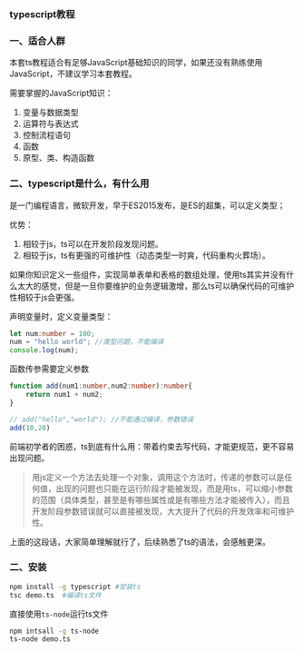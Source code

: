 ### typescript教程

### 一、适合人群

本套ts教程适合有足够JavaScript基础知识的同学，如果还没有熟练使用JavaScript，不建议学习本套教程。

需要掌握的JavaScript知识：

1. 变量与数据类型
2. 运算符与表达式
3. 控制流程语句
4. 函数
5. 原型、类、构造函数

### 二、typescript是什么，有什么用

是一门编程语言，微软开发，早于ES2015发布，是ES的超集，可以定义类型；

优势：

1. 相较于js，ts可以在开发阶段发现问题。
2. 相较于js，ts有更强的可维护性（动态类型一时爽，代码重构火葬场）。

如果你知识定义一些组件，实现简单表单和表格的数组处理，使用ts其实并没有什么太大的感觉，但是一旦你要维护的业务逻辑激增，那么ts可以确保代码的可维护性相较于js会更强。

声明变量时，定义变量类型：

``` ts
let num:number = 100;
num = "hello world"; //类型问题，不能编译
console.log(num);
```

函数传参需要定义参数

``` ts
function add(num1:number,num2:number):number{
    return num1 + num2;
}

// add("hello","world"); //不能通过编译，参数错误
add(10,20)
```

前端初学者的困惑，ts到底有什么用：带着约束去写代码，才能更规范，更不容易出现问题。

> 用js定义一个方法去处理一个对象，调用这个方法时，传递的参数可以是任何值，出现的问题也只能在运行阶段才能被发现，而是用ts，可以缩小参数的范围（具体类型，甚至是有哪些属性或是有哪些方法才能被传入），而且开发阶段参数错误就可以直接被发现，大大提升了代码的开发效率和可维护性。

上面的这段话，大家简单理解就行了，后续熟悉了ts的语法，会感触更深。

### 二、安装

``` bash
npm install -g typescript #安装ts
tsc demo.ts  #编译ts文件
```

直接使用`ts-node`运行ts文件

``` bash
npm intsall -g ts-node
ts-node demo.ts
```

 